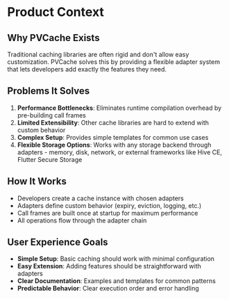 # Product Context

## Why PVCache Exists
Traditional caching libraries are often rigid and don't allow easy customization. PVCache solves this by providing a flexible adapter system that lets developers add exactly the features they need.

## Problems It Solves
1. **Performance Bottlenecks**: Eliminates runtime compilation overhead by pre-building call frames
2. **Limited Extensibility**: Other cache libraries are hard to extend with custom behavior
3. **Complex Setup**: Provides simple templates for common use cases
4. **Flexible Storage Options**: Works with any storage backend through adapters - memory, disk, network, or external frameworks like Hive CE, Flutter Secure Storage

## How It Works
- Developers create a cache instance with chosen adapters
- Adapters define custom behavior (expiry, eviction, logging, etc.)
- Call frames are built once at startup for maximum performance
- All operations flow through the adapter chain

## User Experience Goals
- **Simple Setup**: Basic caching should work with minimal configuration
- **Easy Extension**: Adding features should be straightforward with adapters
- **Clear Documentation**: Examples and templates for common patterns
- **Predictable Behavior**: Clear execution order and error handling
